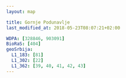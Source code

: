 ```yaml
---
layout: map

title: Gornje Podunavlje
last_modified_at: 2018-05-23T08:07:21+02:00

WDPA: [328846, 903091]
BioRaS: [404]
geoSrbija:
  L1_183: [81]
  L1_302: [22]
  L1_362: [39, 40, 41, 42, 43]
---
```

